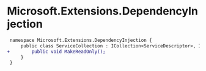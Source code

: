 # Microsoft.Extensions.DependencyInjection

``` diff
 namespace Microsoft.Extensions.DependencyInjection {
     public class ServiceCollection : ICollection<ServiceDescriptor>, IEnumerable, IEnumerable<ServiceDescriptor>, IList<ServiceDescriptor>, IServiceCollection {
+        public void MakeReadOnly();
     }
 }
```

